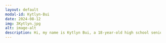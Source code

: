 ```yaml
---
layout: default
modal-id: Kytlyn-Bui
date: 2024-08-12
img: 3Kytlyn.jpg
alt: image-alt
description: Hi, my name is Kytlyn Bui, a 18-year-old high school senior. Recently, I've noticed a growing gap between the younger and older generations in our community, which inspired me to co-found Golden Reach. Our nonprofit organization is committed to fostering connections between seniors and younger individuals, which I strongly believe is highly beneficial for both generations. This mission holds a special place in my heart because I believe every senior deserves to feel valued and supported, especially during their golden years. Serving as a co-founder, I am dedicated to making a meaningful impact in promoting togetherness in our community. I'm excited to share more about our journey and the significant impact Golden Reach plans to create.
---
```


